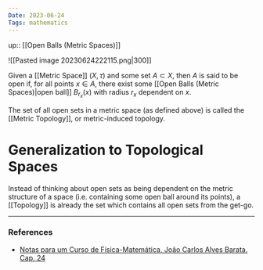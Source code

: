 ```yaml
---
Date: 2023-06-24
Tags: mathematics
---
```

up:: [[Open Balls (Metric Spaces)]]

![[Pasted image 20230624222115.png|300]]

Given a [[Metric Space]] $(X, \tau)$ and some set $A \subset X$, then $A$ is said to be open if, for all points $x \in A$, there exist some [[Open Balls (Metric Spaces)|open ball]] $B_{r_x}(x)$ with radius $r_x$ dependent on $x$.

The set of all open sets in a metric space (as defined above) is called the [[Metric Topology]], or metric-induced topology.

# Generalization to Topological Spaces
Instead of thinking about open sets as being dependent on the metric structure of a space (i.e. containing some open ball around its points), a [[Topology]] is already the set which contains all open sets from the get-go.

---
### References
- [Notas para um Curso de Física-Matemática, João Carlos Alves Barata. Cap. 24](http://denebola.if.usp.br/~jbarata/Notas_de_aula/arquivos/nc-cap24.pdf) 